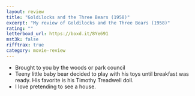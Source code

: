 ```yaml
---
layout: review
title: "Goldilocks and the Three Bears (1958)"
excerpt: "My review of Goldilocks and the Three Bears (1958)"
rating: ""
letterboxd_url: https://boxd.it/8Ye691
mst3k: false
rifftrax: true
category: movie-review
---
```


- Brought to you by the woods or park council
- Teeny little baby bear decided to play with his toys until breakfast was ready. His favorite is his Timothy Treadwell doll.
- I love pretending to see a house.
